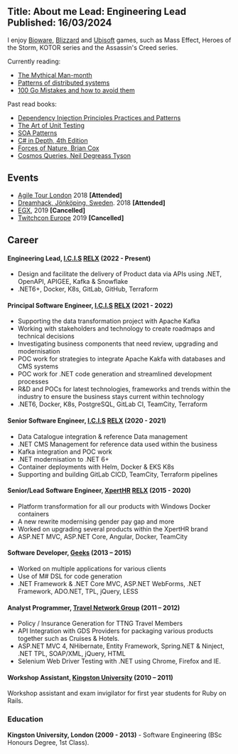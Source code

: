 Title: About me
Lead: Engineering Lead
Published: 16/03/2024
---

I enjoy [Bioware](http://www.bioware.com/), [Blizzard](https://www.blizzard.com/en-gb/) and [Ubisoft](https://www.ubisoft.com/en-gb/) games, such as Mass Effect, Heroes of the Storm, KOTOR series and the Assassin's Creed series.

Currently reading:

* [The Mythical Man-month](https://www.amazon.co.uk/Mythical-Man-Month-Software-Engineering-Anniversary/dp/0201835959)
* [Patterns of distributed systems](https://martinfowler.com/books/patterns-distributed.html)
* [100 Go Mistakes and how to avoid them](https://www.manning.com/books/100-go-mistakes-and-how-to-avoid-them)

Past read books:

* [Dependency Injection Principles Practices and Patterns](https://www.manning.com/books/dependency-injection-principles-practices-patterns)
* [The Art of Unit Testing](https://www.manning.com/books/the-art-of-unit-testing-second-edition)
* [SOA Patterns](https://www.manning.com/books/soa-patterns)
* [C# in Depth, 4th Edition](https://www.manning.com/books/c-sharp-in-depth-fourth-edition)
* [Forces of Nature, Brian Cox](https://www.amazon.co.uk/Forces-Nature-Professor-Brian-Cox/dp/0008210039/ref=tmm_pap_swatch_0?_encoding=UTF8&qid=&sr=)
* [Cosmos Queries, Neil Degreass Tyson](https://www.amazon.co.uk/Cosmic-Queries-StarTalks-Guide-Where/dp/1426221770)


## Events

* [Agile Tour London](http://2018.agiletourlondon.co.uk/) 2018 **[Attended]**
* [Dreamhack, Jönköping, Sweden](https://dreamhack.com/). 2018 **[Attended]**
* [EGX](https://www.egx.net/egx), 2019 **[Cancelled]**
* [Twitchcon Europe](https://europe.twitchcon.com/en/) 2019 **[Cancelled]**

## Career

#### Engineering Lead, [I.C.I.S](https://www.icis.com/) [RELX](https://www.relx.com/) (2022 - Present)

* Design and facilitate the delivery of Product data via APIs using .NET, OpenAPI, APIGEE, Kafka & Snowflake
* .NET6+, Docker, K8s, GitLab, GitHub, Terraform

#### Principal Software Engineer, [I.C.I.S](https://www.icis.com/) [RELX](https://www.relx.com/) (2021 - 2022)

* Supporting the data transformation project with Apache Kafka
* Working with stakeholders and technology to create roadmaps and technical decisions
* Investigating business components that need review, upgrading and modernisation
* POC work for strategies to integrate Apache Kakfa with databases and CMS systems
* POC work for .NET code generation and streamlined development processes
* R&D and POCs for latest technologies, frameworks and trends within the industry to ensure the business stays current within technology
* .NET6, Docker, K8s, PostgreSQL, GitLab CI, TeamCity, Terraform

#### Senior Software Engineer, [I.C.I.S](https://www.icis.com/) [RELX](https://www.relx.com/) (2020 - 2021)

* Data Catalogue integration & reference Data management
* .NET CMS Management for reference data used within the business
* Kafka integration and POC work
* .NET modernisation to .NET 6+ 
* Container deployments with Helm, Docker & EKS K8s
* Supporting and building GitLab CICD, TeamCity, Terraform pipelines

#### Senior/Lead Software Engineer, [XpertHR](https://www.xperthr.co.uk/) [RELX](https://www.relx.com/) (2015 - 2020)

* Platform transformation for all our products with Windows Docker containers
* A new rewrite modernising gender pay gap and more
* Worked on upgrading several products within the XpertHR brand
* ASP.NET MVC, ASP.NET Core, Angular, Docker, TeamCity

#### Software Developer, [Geeks](http://www.geeks.ltd.uk/) (2013 – 2015)

* Worked on multiple applications for various clients
* Use of M# DSL for code generation
* .NET Framework & .NET Core MVC, ASP.NET WebForms, .NET Framework, ADO.NET, TPL, jQuery, LESS

#### Analyst Programmer, [Travel Network Group](http://www.thetravelnetworkgroup.co.uk/) (2011 – 2012)

* Policy / Insurance Generation for TTNG Travel Members
* API Integration with GDS Providers for packaging various products together such as Cruises & Hotels.
* ASP.NET MVC 4, NHibernate, Entity Framework, Spring.NET & Ninject, .NET TPL, SOAP/XML, jQuery, HTML 
* Selenium Web Driver Testing with .NET using Chrome, Firefox and IE.

#### Workshop Assistant, [Kingston University](http://www.kingston.ac.uk/) (2010 – 2011)

Workshop assistant and exam invigilator for first year students for Ruby on Rails.

### Education

**Kingston University, London (2009 - 2013)** - Software Engineering (BSc Honours Degree, 1st Class).
